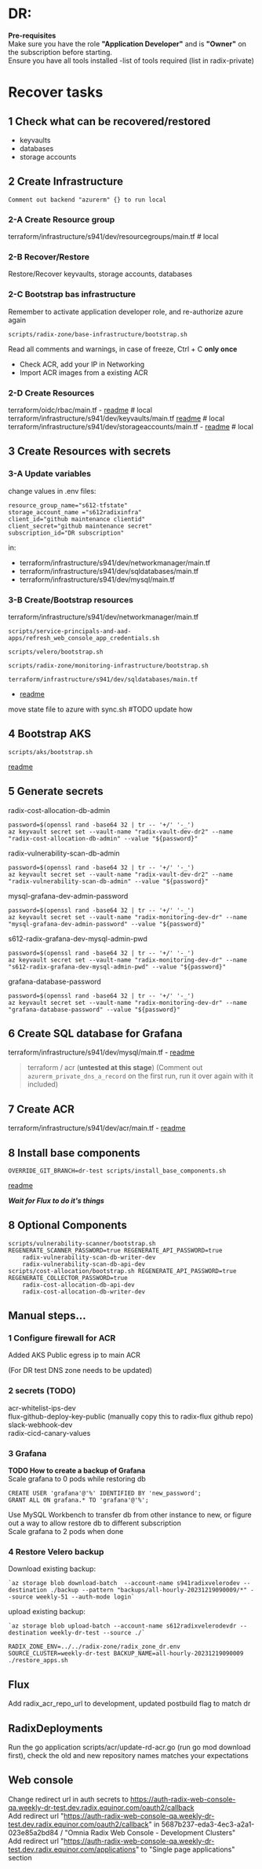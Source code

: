 # DR:

**Pre-requisites**  
Make sure you have the role **"Application Developer"** and is **"Owner"** on the subscription before starting.  
Ensure you have all tools installed -list of tools required (list in radix-private)


# Recover tasks

## 1 **Check** what can be recovered/restored

- keyvaults
- databases
- storage accounts

## 2 Create Infrastructure
`Comment out backend "azurerm" {} to run local`  

### 2-A Create Resource group
terraform/infrastructure/s941/dev/resourcegroups/main.tf # local  

### 2-B Recover/Restore
Restore/Recover keyvaults, storage accounts, databases  

### 2-C Bootstrap bas infrastructure
Remember to activate application developer role, and re-authorize azure again  
```
scripts/radix-zone/base-infrastructure/bootstrap.sh  
```
Read all comments and warnings, in case of freeze, Ctrl + C **only once**
- Check ACR, add your IP in Networking
- Import ACR images from a existing ACR  

### 2-D Create Resources
terraform/oidc/rbac/main.tf - [readme](../oidc/rbac/readme.md) # local  
terraform/infrastructure/s941/dev/keyvaults/main.tf [readme](../infrastructure/s941/dev/keyvaults/readme.md) # local  
terraform/infrastructure/s941/dev/storageaccounts/main.tf - [readme](../infrastructure/s941/dev/storageaccounts/readme.md) # local  

## 3 Create Resources with secrets

### 3-A Update variables
change values in .env files:
```
resource_group_name="s612-tfstate"
storage_account_name ="s612radixinfra"
client_id="github maintenance clientid"
client_secret="github maintenance secret"
subscription_id="DR subscription"
```
in:
- terraform/infrastructure/s941/dev/networkmanager/main.tf  
- terraform/infrastructure/s941/dev/sqldatabases/main.tf  
- terraform/infrastructure/s941/dev/mysql/main.tf  

### 3-B Create/Bootstrap resources

terraform/infrastructure/s941/dev/networkmanager/main.tf  
```
scripts/service-principals-and-aad-apps/refresh_web_console_app_credentials.sh
```
```
scripts/velero/bootstrap.sh
```
```
scripts/radix-zone/monitoring-infrastructure/bootstrap.sh
```
```
terraform/infrastructure/s941/dev/sqldatabases/main.tf
```
 - [readme](../infrastructure/s941/dev/sqldatabases/readme.md)  

move state file to azure with sync.sh #TODO update how

## 4 Bootstrap AKS
```
scripts/aks/bootstrap.sh
```
[readme](../scripts/aks/readme.md)

## 5 Generate secrets
radix-cost-allocation-db-admin  
```
password=$(openssl rand -base64 32 | tr -- '+/' '-_')  
az keyvault secret set --vault-name "radix-vault-dev-dr2" --name "radix-cost-allocation-db-admin" --value "${password}"  
```
    
radix-vulnerability-scan-db-admin  
```
password=$(openssl rand -base64 32 | tr -- '+/' '-_')  
az keyvault secret set --vault-name "radix-vault-dev-dr2" --name "radix-vulnerability-scan-db-admin" --value "${password}"  
```
    
mysql-grafana-dev-admin-password  
```
password=$(openssl rand -base64 32 | tr -- '+/' '-_')  
az keyvault secret set --vault-name "radix-monitoring-dev-dr" --name "mysql-grafana-dev-admin-password" --value "${password}"  
```
    
s612-radix-grafana-dev-mysql-admin-pwd  
```
password=$(openssl rand -base64 32 | tr -- '+/' '-_')  
az keyvault secret set --vault-name "radix-monitoring-dev-dr" --name "s612-radix-grafana-dev-mysql-admin-pwd" --value "${password}"  
```
    
grafana-database-password  
```
password=$(openssl rand -base64 32 | tr -- '+/' '-_')  
az keyvault secret set --vault-name "radix-monitoring-dev-dr" --name "grafana-database-password" --value "${password}"  
```
## 6 Create SQL database for Grafana

terraform/infrastructure/s941/dev/mysql/main.tf - [readme](../infrastructure/s941/dev/mysql/readme.md)  
> terraform / acr (**untested at this stage**) (Comment out `azurerm_private_dns_a_record` on the first run, run it over again with it included)

## 7 Create ACR

terraform/infrastructure/s941/dev/acr/main.tf - [readme](../terraform/infrastructure/s941/dev/acr/readme.md)  

## 8 Install base components
```
OVERRIDE_GIT_BRANCH=dr-test scripts/install_base_components.sh  
```
[readme](../../scripts/readme.md#step-3-deploy-base-components)  

***Wait for Flux to do it's things***

## 8 Optional Components
```
scripts/vulnerability-scanner/bootstrap.sh REGENERATE_SCANNER_PASSWORD=true REGENERATE_API_PASSWORD=true  
    radix-vulnerability-scan-db-writer-dev  
    radix-vulnerability-scan-db-api-dev  
scripts/cost-allocation/bootstrap.sh REGENERATE_API_PASSWORD=true REGENERATE_COLLECTOR_PASSWORD=true  
    radix-cost-allocation-db-api-dev  
    radix-cost-allocation-db-writer-dev  
```

## Manual steps...

### 1 Configure firewall for ACR
Added AKS Public egress ip to main ACR  

(For DR test DNS zone needs to be updated)

### 2 secrets (TODO)
acr-whitelist-ips-dev  
flux-github-deploy-key-public (manually copy this to radix-flux github repo)  
slack-webhook-dev  
radix-cicd-canary-values   

### 3 Grafana
**TODO How to create a backup of Grafana**  
Scale grafana to 0 pods while restoring db  
```
CREATE USER 'grafana'@'%' IDENTIFIED BY 'new_password';  
GRANT ALL ON grafana.* TO 'grafana'@'%';
```
Use MySQL Workbench to transfer db from other instance to new, or figure out a way to allow restore db to different subscription  
Scale grafana to 2 pods when done  

### 4 Restore Velero backup
Download existing backup:  
```
`az storage blob download-batch  --account-name s941radixvelerodev --destination ./backup --pattern "backups/all-hourly-20231219090009/*" --source weekly-51 --auth-mode login`  
```
upload existing backup:  
```
`az storage blob upload-batch --account-name s612radixvelerodevdr --destination weekly-dr-test --source ./`  
```
```
RADIX_ZONE_ENV=../../radix-zone/radix_zone_dr.env SOURCE_CLUSTER=weekly-dr-test BACKUP_NAME=all-hourly-20231219090009 ./restore_apps.sh
```

## Flux
Add radix_acr_repo_url to development, updated postbuild flag to match dr  

## RadixDeployments
Run the go application scripts/acr/update-rd-acr.go (run go mod download first), check the old and new repository names matches your expectations  

## Web console
Change redirect url in auth secrets to https://auth-radix-web-console-qa.weekly-dr-test.dev.radix.equinor.com/oauth2/callback  
Add redirect url "https://auth-radix-web-console-qa.weekly-dr-test.dev.radix.equinor.com/oauth2/callback" in 5687b237-eda3-4ec3-a2a1-023e85a2bd84 / "Omnia Radix Web Console - Development Clusters"  
Add redirect url "https://auth-radix-web-console-qa.weekly-dr-test.dev.radix.equinor.com/applications" to "Single page applications" section  

